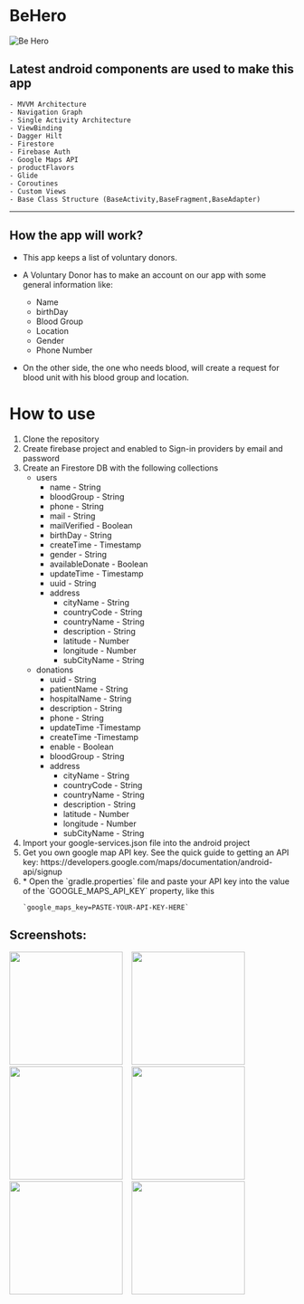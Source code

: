 # BeHero
![Be Hero](https://user-images.githubusercontent.com/24553205/147411995-79e56d9c-418c-4248-9903-d2652b4b4467.png)

## Latest android components are used to make this app 
    - MVVM Architecture
    - Navigation Graph
    - Single Activity Architecture
    - ViewBinding
    - Dagger Hilt
    - Firestore
    - Firebase Auth
    - Google Maps API
    - productFlavors
    - Glide
    - Coroutines
    - Custom Views
    - Base Class Structure (BaseActivity,BaseFragment,BaseAdapter)

---
## How the app will work?
 * This app keeps a list of voluntary donors.
 * A Voluntary Donor has to make an account on our app with some general information like:
    - Name
    - birthDay
    - Blood Group
    - Location
    - Gender
    - Phone Number
    
 * On the other side, the one who needs blood, will create a request for blood unit with his blood group and location.


# How to use
<ol>
  <li>  Clone the repository </li>
  <li>  Create firebase project and enabled to Sign-in providers by email and password </li>
  <li>  Create an Firestore DB with the following collections
    <ul>
      <li> users
        <ul>
          <li> name - String </li>         
          <li> bloodGroup - String </li>    
          <li> phone - String</li>         
          <li> mail - String</li>
          <li> mailVerified - Boolean</li>
          <li> birthDay - String</li>
          <li> createTime - Timestamp</li>
          <li> gender - String</li>
          <li> availableDonate - Boolean</li>
          <li> updateTime - Timestamp</li>
          <li> uuid - String</li>
          <li> address 
            <ul>
             <li> cityName - String</li>
             <li> countryCode - String</li>
             <li> countryName - String</li>
             <li> description - String</li>
             <li> latitude - Number</li>
             <li> longitude - Number</li>
             <li> subCityName - String</li>
            </ul>
          </li>
        </ul>
      </li>
      <li> donations
        <ul>
          <li> uuid - String</li>
          <li> patientName - String</li>
          <li> hospitalName - String</li>
          <li> description - String</li>
          <li> phone - String</li>
          <li> updateTime -Timestamp</li>
          <li> createTime -Timestamp</li>
          <li> enable - Boolean</li>
          <li> bloodGroup - String</li>
          <li> address 
            <ul>
             <li> cityName - String</li>
             <li> countryCode - String</li>
             <li> countryName - String</li>
             <li> description - String</li>
             <li> latitude - Number</li>
             <li> longitude - Number</li>
             <li> subCityName - String</li>
            </ul>
          </li>
        </ul>
      </li>
    </ul>
  </li>
  <li>  Import your google-services.json file into the android project </li>
  <li>  Get you own google map API key. See the quick guide to getting an API key: https://developers.google.com/maps/documentation/android-api/signup </li>
  <li> * Open the `gradle.properties` file and paste your API key into the value of the `GOOGLE_MAPS_API_KEY` property, like this

    `google_maps_key=PASTE-YOUR-API-KEY-HERE`
  </li>
</ol>

## Screenshots:
<img src="https://user-images.githubusercontent.com/24553205/147413177-110e9e50-936f-4962-98e9-723e09559e6f.jpg" width="200" /> &nbsp;&nbsp; 
<img src="https://user-images.githubusercontent.com/24553205/147413175-4fb03ac0-a280-4635-b5bb-f8b3fc902daa.jpg" width="200" /> &nbsp;&nbsp;   
<img src="https://user-images.githubusercontent.com/24553205/147413170-7b37d2aa-1d0b-48d4-bbf1-5d4cf5b595ce.jpg" width="200" /> &nbsp;&nbsp;
<img src="https://user-images.githubusercontent.com/24553205/147413174-d1729d23-8e79-4620-834b-80e8a509c236.jpg" width="200" /> &nbsp;&nbsp; 
<img src="https://user-images.githubusercontent.com/24553205/147413178-6da27a0a-9718-443d-be70-a64555ba9727.jpg" width="200" /> &nbsp;&nbsp;
<img src="https://user-images.githubusercontent.com/24553205/147413176-b3fb81eb-dab0-4b1c-bc52-00f8b83abe40.jpg" width="200" /> &nbsp;&nbsp;
